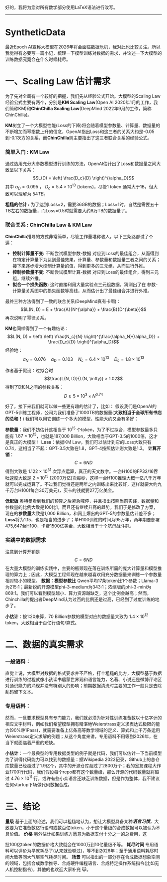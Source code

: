 好的，我将为您对所有数学部分使用LaTeX语法进行改写。

---

# SyntheticData

最近Epoch AI宣称大模型在2026年将会面临数据危机，我对此也比较关注。所以我觉得有必要写一篇小记，梳理一下模型训练对数据的需求，并论述一下大模型的训练数据究竟会在什么时候耗尽。

# 一、Scaling Law 估计需求
为了先对全局有一个较好的把握，我们先从经验公式开始。大模型的Scaling Law经验公式主要有两个，分别是**KM Scaling Law**(Open AI 2020年1月的工作，我们简称KM)和**ChinChilla Scaling Law**(DeepMind 2022年9月的工作，简称ChinChilla)。

**KM**树立了一个大模型性能(Loss的下降)将会随着模型参数量、计算量、数据量的不断增加而幂指数上升的信念，OpenAI指出Loss和这三者的关系大约是-0.05到-0.1次方的关系，而**ChinChilla**则主要指出了这三者联合关系的经验公式。

### 简单入门 : KM Law 
通过选用充分大参数模型进行训练的方法，OpenAI估计出了Loss和数据量之间大致呈以下关系：
$$L(D) = \left( \frac{D_c}{D} \right)^{\alpha_D}$$
其中 $\alpha_D = 0.095$ ， $D_c = 5.4 \times 10^{13}$ (tokens)，尽管1 token 通常大于1B，但大致可以理解为 $54TB$。

**粗糙的估计 :**  为了达到Loss=2，需要36GB的数据；Loss=1时，自然是需要五十TB左右的数据量，而Loss=0.5时就需要大约8万TB的数据量了。

### 联合关系 : ChinChilla Law & KM Law
**ChinChilla**推导的方式非常简单，尽管工作量堪称骇人，以下三条路都试了个遍：
- **控制计算量不变:**  不断尝试模型参数-数据 对应到Loss的最佳组合，从而得到在特定计算量下为达到最佳效果，计算量、参数量和数据量三者之间的关系；接下来逐步增大控制计算量的值，得到更多的三元组，从而进行外推。
- **控制参数量不变:**  不断尝试模型计算-数据 对应到Loss的最佳组合，得到三元组，继续外推。
- **拟合一个损失函数:**  这时直接利用大量实验点三元组数据，猜测出了在 参数-计算量关系图中的损失函数等高线，从而估计出了最佳组合并进行外推。

最终三种方法得到了一致的联合关系(DeepMind真有卡啊)：
$$L(N, D) = E + \frac{A}{N^{\alpha}} + \frac{B}{D^{\beta}}$$
再次说明了幂律关系。

**KM**也同样得到了一个有趣结论：
$$L(N, D) = \left( \left( \frac{N_c}{N} \right)^{\frac{\alpha_N}{\alpha_D}} + \frac{D_c}{D} \right)^{\alpha_D}$$
经验地：
$$\alpha_N = 0.076 \quad \alpha_D = 0.103 \quad N_c = 6.4 \times 10^{13} \quad D_c = 1.8 \times 10^{13}$$

作者基于假设：过拟合时
$$\frac{L(N, D)}{L(N, \infty)} > 1.02$$
得到了D和N之间的参数关系：
$$D \geq 5 \times 10^{3} \times N^{0.74}$$

好了，接下来我们就可以做一些更有趣的估计了，比如：
假设我们是OpenAI的GPT-5训练工程师，公司为我们准备了1000TB的数据量(**大致相当于全球所有书店的总和！**) 我们可以用它训练一个多大的模型，性能大约又会有多好：

**参数量**：我们不妨估计这相当于 $10^{15}$ 个token，为了不过拟合，模型参数最多只能有 $1.87 \times 10^{15}$，也就是187,000 Billion，大致相当于GPT-3.5的1000倍，这才是真正的大模型！
**Loss**：依据KM Law，我们可以估计到它的Loss大致只有0.74，这相当了不起：GPT-3.5大致在1.8，GPT-4按照估计则大致是1.3。
**计算开销**：
$$C=6ND$$
得到大致是 $1.122 \times 10^{31}$ 次浮点运算，真正的天文数字。一台H100的FP32/16吞吐速度大致是 $2 \times 10^{15}$ (2000万亿)次每秒，这样一台H100推理大概一亿八千万年就可以完成运算了。不过我们觉得还是两年之内训练出来比较好，这样就要大约九千万台H100(每台30万美元)，买卡的钱就要27万亿美金。

**低配版** 奥特曼看到我们的预算之后紧急喊停，并且指出按照当前实践，数据量和参数量的比例大致是100比1，而且还有继续升高的趋势，我们于是修改了方案，现在的**参数量**大致是1,000 Billion，和网上爆出的GPT-5的参数量估计差不多；**Loss**将为1.15，也是相当的进步了；单H100训练的时间为95万年，两年期要部署475,647台H100，卡费1500亿美金，大致相当于十个航母战斗群。

### 实践中的数据需求

注意到计算开销是
$$C=6ND$$
在大量大模型的训练实践中，主要的瓶颈现在落在训练所需的庞大计算量和模型推理的算力上；因此，大模型工程师现在越来越喜欢用充分数据量来训练一个参数量相对较小的模型。
**数据：模型参数比** Qwen平均17条token比1个参数；Llama-3为215:1；最新锐的开源模型phi-3-medium为343:1；浓缩版的phi-3-mini为869:1。我们可以看到模型越小、算力资源越缺乏，这个比例会越高；然而，Chinchilla的提出者DeepMind认为过百的比例还是过高，已经到了过度训练的地步了。

**小估计**：按1:20来算，70 Billion参数的模型对应的数据量大致为 $1.4 \times 10^{12}$ token，大致相当于百亿行语句/算式。

# 二、数据的真实需求
### **一般语料**：
直觉上说，大模型对数据的格式要求并不严格，打个粗糙的比方，大模型基于数据进行训练的过程就像小孩读书启蒙世界观和语言能力，名著、小说还是微博评论区对通识能力的涌现并没有特别大的影响；前期数据清洗时主要的工作一般只是去除乱码留下文本。
### **专用语料**：
然而，一旦要求模型具有专门能力，我们就必须为针对性训练准备数以十亿字计的相应文字材料，例如我们希望模型拥有精湛地Weierstrass定义求表达式极限的能力(90%@1Pass)，就需要准备上亿条高等数学领域的定义、算式和上千万条运用Weierstrass定义求解的例题；从这个角度来讲，专用语料不用等到2026年，在当下就面临着严重的短缺。

**小估计**：一个最典型的专用数据类型的例子就是代码，我们可以估计一下当前模型为了训得代码能力可以找到的数据量：据Wikipedia 2022记录，Github上的总仓库数量已经超过了1.9亿个，其中的开源仓库超过了2800万个；我的室友课程大作业1700行代码，我们假设每个repo都有这个数量级，那么开源的代码数量就将超过 $4.76 \times 10^{11}$ 行，或许有些小众语言还缺乏训练数据，但是作为整体，我不建议任何startup下场做代码数据合成。

# 三、结论
**量级** 基于上面的论述，我们可以粗糙地认为，想让大模型具备某种***语言习惯***，大致要为它准备数亿行语句或数百亿token，小于这个量级的合成数据可以被认为不具价值。
**价格** 另外估计如果训练方愿意为数据支付十分之一的总费用，这

批100亿token的数据价格大致就会在1000万到10亿量级不等。
**耗尽时间** 专用语料可以评价为早就耗尽了(从来就没够过)，等不到2026年；至于通用语料耗尽时间大致等同大气层空气耗尽时间。
**场景** 可以指出的一部分存在合成数据想象空间的领域，包括合成数学推导、合成硬件编程语言、合成特定操作系统指令(比如无人机控制指令)，其他的也欢迎大家补充 😺。

---
